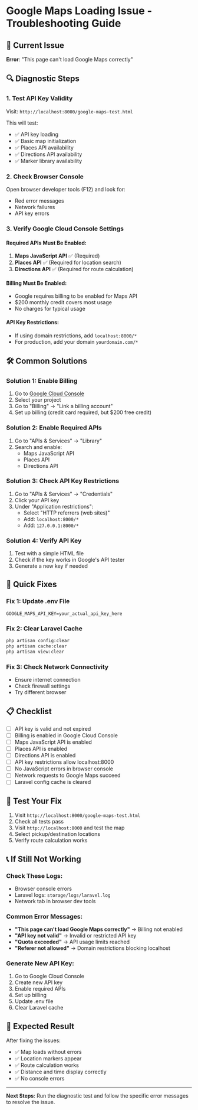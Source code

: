 # Google Maps Loading Issue - Troubleshooting Guide

## 🚨 Current Issue
**Error**: "This page can't load Google Maps correctly"

## 🔍 Diagnostic Steps

### 1. Test API Key Validity
Visit: `http://localhost:8000/google-maps-test.html`

This will test:
- ✅ API key loading
- ✅ Basic map initialization
- ✅ Places API availability
- ✅ Directions API availability
- ✅ Marker library availability

### 2. Check Browser Console
Open browser developer tools (F12) and look for:
- Red error messages
- Network failures
- API key errors

### 3. Verify Google Cloud Console Settings

#### Required APIs Must Be Enabled:
1. **Maps JavaScript API** ✅ (Required)
2. **Places API** ✅ (Required for location search)
3. **Directions API** ✅ (Required for route calculation)

#### Billing Must Be Enabled:
- Google requires billing to be enabled for Maps API
- $200 monthly credit covers most usage
- No charges for typical usage

#### API Key Restrictions:
- If using domain restrictions, add `localhost:8000/*`
- For production, add your domain `yourdomain.com/*`

## 🛠️ Common Solutions

### Solution 1: Enable Billing
1. Go to [Google Cloud Console](https://console.cloud.google.com/)
2. Select your project
3. Go to "Billing" → "Link a billing account"
4. Set up billing (credit card required, but $200 free credit)

### Solution 2: Enable Required APIs
1. Go to "APIs & Services" → "Library"
2. Search and enable:
   - Maps JavaScript API
   - Places API
   - Directions API

### Solution 3: Check API Key Restrictions
1. Go to "APIs & Services" → "Credentials"
2. Click your API key
3. Under "Application restrictions":
   - Select "HTTP referrers (web sites)"
   - Add: `localhost:8000/*`
   - Add: `127.0.0.1:8000/*`

### Solution 4: Verify API Key
1. Test with a simple HTML file
2. Check if the key works in Google's API tester
3. Generate a new key if needed

## 🔧 Quick Fixes

### Fix 1: Update .env File
```env
GOOGLE_MAPS_API_KEY=your_actual_api_key_here
```

### Fix 2: Clear Laravel Cache
```bash
php artisan config:clear
php artisan cache:clear
php artisan view:clear
```

### Fix 3: Check Network Connectivity
- Ensure internet connection
- Check firewall settings
- Try different browser

## 📋 Checklist

- [ ] API key is valid and not expired
- [ ] Billing is enabled in Google Cloud Console
- [ ] Maps JavaScript API is enabled
- [ ] Places API is enabled
- [ ] Directions API is enabled
- [ ] API key restrictions allow localhost:8000
- [ ] No JavaScript errors in browser console
- [ ] Network requests to Google Maps succeed
- [ ] Laravel config cache is cleared

## 🚀 Test Your Fix

1. Visit `http://localhost:8000/google-maps-test.html`
2. Check all tests pass
3. Visit `http://localhost:8000` and test the map
4. Select pickup/destination locations
5. Verify route calculation works

## 📞 If Still Not Working

### Check These Logs:
- Browser console errors
- Laravel logs: `storage/logs/laravel.log`
- Network tab in browser dev tools

### Common Error Messages:
- **"This page can't load Google Maps correctly"** → Billing not enabled
- **"API key not valid"** → Invalid or restricted API key
- **"Quota exceeded"** → API usage limits reached
- **"Referer not allowed"** → Domain restrictions blocking localhost

### Generate New API Key:
1. Go to Google Cloud Console
2. Create new API key
3. Enable required APIs
4. Set up billing
5. Update .env file
6. Clear Laravel cache

## 🎯 Expected Result

After fixing the issues:
- ✅ Map loads without errors
- ✅ Location markers appear
- ✅ Route calculation works
- ✅ Distance and time display correctly
- ✅ No console errors

---

**Next Steps**: Run the diagnostic test and follow the specific error messages to resolve the issue.
